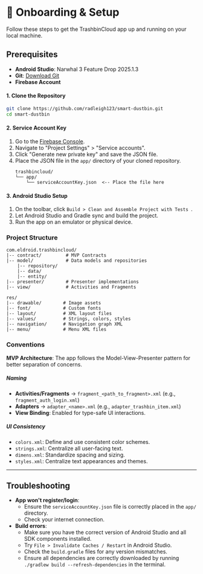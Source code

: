 # 🔑 Onboarding & Setup

Follow these steps to get the TrashbinCloud app up and running on your local machine.

## Prerequisites

- **Android Studio**: Narwhal 3 Feature Drop 2025.1.3
- **Git**: [Download Git](https://git-scm.com/downloads)
- **Firebase Account**


#### 1. Clone the Repository

```bash
git clone https://github.com/radleigh123/smart-dustbin.git
cd smart-dustbin
```

#### 2. Service Account Key

1. Go to the [Firebase Console](https://console.firebase.google.com/u/0/project/smart-dustbin-43323).
2. Navigate to "Project Settings" > "Service accounts".
3. Click "Generate new private key" and save the JSON file.
4. Place the JSON file in the `app/` directory of your cloned repository.
    ```text
    trashbincloud/
    └── app/
        └── serviceAccountKey.json  <-- Place the file here
    ```

#### 3. Android Studio Setup

1. On the toolbar, click `Build > Clean and Assemble Project with Tests `.
2. Let Android Studio and Gradle sync and build the project.
3. Run the app on an emulator or physical device.

### Project Structure

```text
com.eldroid.trashbincloud/
|-- contract/         # MVP Contracts
|-- model/            # Data models and repositories
    |-- repository/
    |-- data/
    |-- entity/
|-- presenter/        # Presenter implementations
|-- view/             # Activities and Fragments

res/
|-- drawable/        # Image assets
|-- font/            # Custom fonts
|-- layout/          # XML layout files
|-- values/          # Strings, colors, styles
|-- navigation/      # Navigation graph XML
|-- menu/            # Menu XML files
```

### Conventions

**MVP Architecture**: The app follows the Model-View-Presenter pattern for better separation of concerns.

##### Naming

- **Activities/Fragments** -> `fragment_<path_to_fragment>.xml` (e.g., `fragment_auth_login.xml`)
- **Adapters** -> `adapter_<name>.xml` (e.g., `adapter_trashbin_item.xml`)
- **View Binding**: Enabled for type-safe UI interactions.

##### UI Consistency

- `colors.xml`: Define and use consistent color schemes.
- `strings.xml`: Centralize all user-facing text.
- `dimens.xml`: Standardize spacing and sizing.
- `styles.xml`: Centralize text appearances and themes.

---

## Troubleshooting

- **App won't register/login**:
  - Ensure the `serviceAccountKey.json` file is correctly placed in the `app/` directory.
  - Check your internet connection.
- **Build errors**:
  - Make sure you have the correct version of Android Studio and all SDK components installed.
  - Try `File > Invalidate Caches / Restart` in Android Studio.
  - Check the `build.gradle` files for any version mismatches.
  - Ensure all dependencies are correctly downloaded by running `./gradlew build --refresh-dependencies` in the terminal.